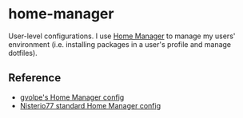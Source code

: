 # home-manager

User-level configurations. I use [Home Manager](https://nixos.wiki/wiki/Home_Manager) to manage my users' environment (i.e. installing packages in a user's profile and manage dotfiles).

## Reference

- [gvolpe's Home Manager config](https://github.com/gvolpe/nix-config/tree/master/home)
- [Nisterio77 standard Home Manager config](https://github.com/Misterio77/nix-starter-configs/tree/main/standard/home-manager)
